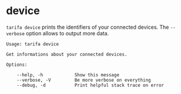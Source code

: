 # device

`tarifa device` prints the identifiers of your connected devices. The `--verbose` option allows to output more data.

```
Usage: tarifa device

Get informations about your connected devices.

Options:

    --help, -h            Show this message
    --verbose, -V         Be more verbose on everything
    --debug, -d           Print helpful stack trace on error
```
